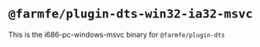 # `@farmfe/plugin-dts-win32-ia32-msvc`

This is the i686-pc-windows-msvc binary for `@farmfe/plugin-dts`
